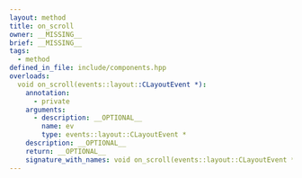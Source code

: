 ```yaml
---
layout: method
title: on_scroll
owner: __MISSING__
brief: __MISSING__
tags:
  - method
defined_in_file: include/components.hpp
overloads:
  void on_scroll(events::layout::CLayoutEvent *):
    annotation:
      - private
    arguments:
      - description: __OPTIONAL__
        name: ev
        type: events::layout::CLayoutEvent *
    description: __OPTIONAL__
    return: __OPTIONAL__
    signature_with_names: void on_scroll(events::layout::CLayoutEvent * ev)
---
```

